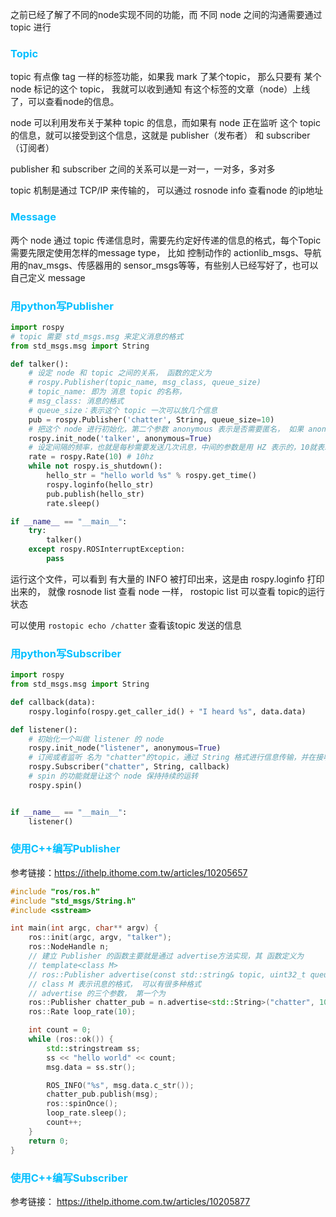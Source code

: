 之前已经了解了不同的node实现不同的功能，而 不同 node 之间的沟通需要通过 topic 进行

### <font color="deepskyblue">Topic</font>
topic 有点像 tag 一样的标签功能，如果我 mark 了某个topic， 那么只要有 某个 node 标记的这个 topic， 我就可以收到通知 有这个标签的文章（node）上线了，可以查看node的信息。

node 可以利用发布关于某种 topic 的信息，而如果有 node 正在监听 这个 topic 的信息，就可以接受到这个信息，这就是 publisher（发布者） 和 subscriber（订阅者）

publisher 和 subscriber 之间的关系可以是一对一，一对多，多对多

topic 机制是通过 TCP/IP 来传输的， 可以通过 rosnode info 查看node 的ip地址

### <font color="deepskyblue">Message</font>
两个 node 通过 topic 传递信息时，需要先约定好传递的信息的格式，每个Topic需要先限定使用怎样的message type， 比如 控制动作的 actionlib_msgs、导航用的nav_msgs、传感器用的 sensor_msgs等等，有些别人已经写好了，也可以自己定义 message

### <font color="deepskyblue">用python写Publisher</font>
```python
import rospy
# topic 需要 std_msgs.msg 来定义消息的格式
from std_msgs.msg import String

def talker():
    # 设定 node 和 topic 之间的关系， 函数的定义为
    # rospy.Publisher(topic_name, msg_class, queue_size)
    # topic_name: 即为 消息 topic 的名称，
    # msg_class: 消息的格式
    # queue_size：表示这个 topic 一次可以放几个信息
    pub = rospy.Publisher('chatter', String, queue_size=10)
    # 把这个 node 进行初始化，第二个参数 anonymous 表示是否需要匿名， 如果 anonymous=True，就会在原本的node名称后面加上一个乱码，可以方便一次执行多个node，因为node 的名称不能重复
    rospy.init_node('talker', anonymous=True)
    # 设定间隔的频率，也就是每秒需要发送几次讯息，中间的参数是用 HZ 表示的，10就表示每秒发送10次讯息
    rate = rospy.Rate(10) # 10hz
    while not rospy.is_shutdown():
        hello_str = "hello world %s" % rospy.get_time()
        rospy.loginfo(hello_str)
        pub.publish(hello_str)
        rate.sleep()

if __name__ == "__main__":
    try:
        talker()
    except rospy.ROSInterruptException:
        pass
```
运行这个文件，可以看到 有大量的 INFO 被打印出来，这是由 rospy.loginfo 打印出来的， 就像 rosnode list 查看 node 一样， rostopic list 可以查看 topic的运行状态

可以使用 `rostopic echo /chatter` 查看该topic 发送的信息

### <font color="deepskyblue">用python写Subscriber</font>
```python
import rospy
from std_msgs.msg import String

def callback(data):
    rospy.loginfo(rospy.get_caller_id() + "I heard %s", data.data)

def listener():
    # 初始化一个叫做 listener 的 node
    rospy.init_node("listener", anonymous=True)
    # 订阅或者监听 名为 "chatter"的topic，通过 String 格式进行信息传输，并在接收到信息后调用 callback 功能
    rospy.Subscriber("chatter", String, callback)
    # spin 的功能就是让这个 node 保持持续的运转
    rospy.spin()


if __name__ == "__main__":
    listener()
```

### <font color="deepskyblue">使用C++编写Publisher</font>
参考链接：https://ithelp.ithome.com.tw/articles/10205657
```cpp
#include "ros/ros.h"
#include "std_msgs/String.h"
#include <sstream>

int main(int argc, char** argv) {
    ros::init(argc, argv, "talker");
    ros::NodeHandle n;
    // 建立 Publisher 的函数主要就是通过 advertise方法实现，其 函数定义为
    // template<class M>
    // ros::Publisher advertise(const std::string& topic, uint32_t queue_size, bool latch=false);
    // class M 表示讯息的格式， 可以有很多种格式
    // advertise 的三个参数， 第一个为 
    ros::Publisher chatter_pub = n.advertise<std::String>("chatter", 1000);
    ros::Rate loop_rate(10);

    int count = 0;
    while (ros::ok()) {
        std::stringstream ss;
        ss << "hello world" << count;
        msg.data = ss.str();

        ROS_INFO("%s", msg.data.c_str());
        chatter_pub.publish(msg);
        ros::spinOnce();
        loop_rate.sleep();
        count++;
    }
    return 0;
}
```
### <font color="deepskyblue">使用C++编写Subscriber</font>
参考链接： https://ithelp.ithome.com.tw/articles/10205877


